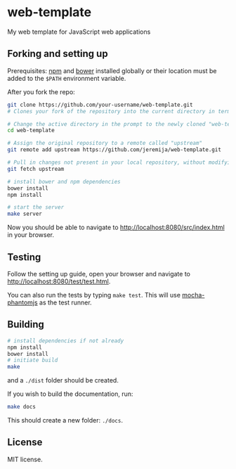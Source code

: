 web-template
============
My web template for JavaScript web applications

Forking and setting up
----------------------

Prerequisites: [npm](https://www.npmjs.org/) and [bower](http://bower.io/) installed globally or their location must be added to the `$PATH` environment variable.

After you fork the repo:

```bash
git clone https://github.com/your-username/web-template.git
# Clones your fork of the repository into the current directory in terminal

# Change the active directory in the prompt to the newly cloned "web-template" directory
cd web-template

# Assign the original repository to a remote called "upstream"
git remote add upstream https://github.com/jeremija/web-template.git

# Pull in changes not present in your local repository, without modifying your files
git fetch upstream

# install bower and npm dependencies
bower install
npm install

# start the server
make server
```

Now you should be able to navigate to [http://localhost:8080/src/index.html](http://localhost:8080/src/index.html) in your browser.

Testing
-------

Follow the setting up guide, open your browser and navigate to [http://localhost:8080/test/test.html](http://localhost:8080/test/test.html).

You can also run the tests by typing `make test`. This will use [mocha-phantomjs](https://www.npmjs.org/package/mocha-phantomjs) as the test runner.

Building
--------

```bash
# install dependencies if not already
npm install
bower install
# initiate build
make
```

and a `./dist` folder should be created.

If you wish to build the documentation, run:

```bash
make docs
```

This should create a new folder: `./docs`.

License
-------
MIT license.
